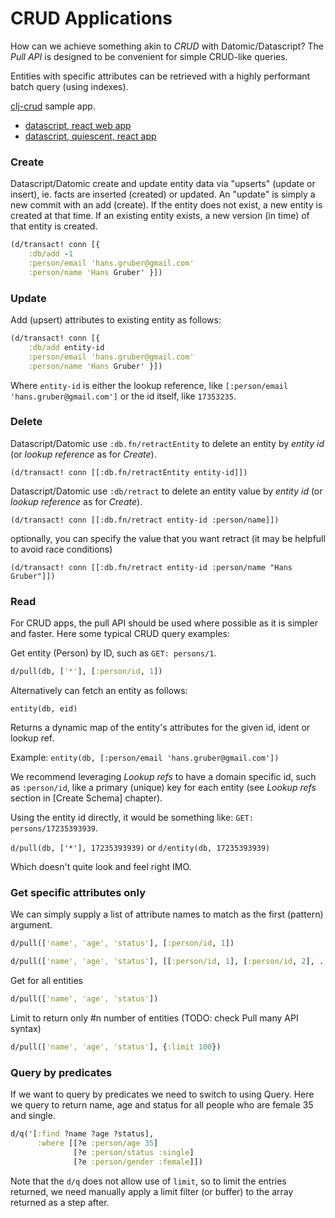 # CRUD Applications

How can we achieve something akin to *CRUD* with Datomic/Datascript?
The *Pull API* is designed to be convenient for simple CRUD-like queries.

Entities with specific attributes can be retrieved with a highly performant batch query (using indexes).

[clj-crud](https://github.com/thegeez/clj-crud) sample app.

- [datascript, react web app](http://thegeez.net/2014/04/30/datascript_clojure_web_app.html)
- [datascript, quiescent, react app](http://thegeez.net/2014/05/01/datascript_quiescent_standalone.html)

### Create

Datascript/Datomic create and update entity data via "upserts" (update or insert), ie. facts are inserted (created) or updated. An "update" is simply a new commit with an add (create). If the entity does not exist, a new entity is created at that time. If an existing entity exists, a new version (in time) of that entity is created.

```clj
(d/transact! conn [{
    :db/add -1
    :person/email 'hans.gruber@gmail.com'
    :person/name 'Hans Gruber' }])
```

### Update

Add (upsert) attributes to existing entity as follows:

```clj
(d/transact! conn [{
    :db/add entity-id
    :person/email 'hans.gruber@gmail.com'
    :person/name 'Hans Gruber' }])
```

Where `entity-id` is either the lookup reference, like `[:person/email 'hans.gruber@gmail.com']` or the id itself, like `17353235`.

### Delete

Datascript/Datomic use `:db.fn/retractEntity` to delete an entity by *entity id* (or *lookup reference* as for *Create*).

`(d/transact! conn [[:db.fn/retractEntity entity-id]])`

Datascript/Datomic use `:db/retract` to delete an entity value by *entity id* (or *lookup reference* as for *Create*).

`(d/transact! conn [[:db.fn/retract entity-id :person/name]])`

optionally, you can specify the value that you want retract (it may be helpfull to avoid race conditions)

`(d/transact! conn [[:db.fn/retract entity-id :person/name "Hans Gruber"]])`

### Read

For CRUD apps, the pull API should be used where possible as it is simpler and faster. Here some typical CRUD query examples:

Get entity (Person) by ID, such as `GET: persons/1`.

```clj
d/pull(db, ['*'], [:person/id, 1])
```

Alternatively can fetch an entity as follows:

`entity(db, eid)`

Returns a dynamic map of the entity's attributes for the given id, ident or lookup ref.

Example: `entity(db, [:person/email 'hans.gruber@gmail.com'])`

We recommend leveraging *Lookup refs* to have a domain specific id, such as `:person/id`, like a primary (unique) key for each entity (see *Lookup refs* section in [Create Schema] chapter).

Using the entity id directly, it would be something like: `GET: persons/17235393939`.

`d/pull(db, ['*'], 17235393939)` or `d/entity(db, 17235393939)`

Which doesn't quite look and feel right IMO.

### Get specific attributes only

We can simply supply a list of attribute names to match as the first (pattern) argument.

```clj
d/pull(['name', 'age', 'status'], [:person/id, 1])
```

```clj
d/pull(['name', 'age', 'status'], [[:person/id, 1], [:person/id, 2], ...])
```

Get for all entities

```clj
d/pull(['name', 'age', 'status'])
```

Limit to return only #n number of entities (TODO: check Pull many API syntax)

```clj
d/pull(['name', 'age', 'status'], {:limit 100})
```

### Query by predicates

If we want to query by predicates we need to switch to using Query.
Here we query to return name, age and status for all people who are
female 35 and single.

```clj
d/q('[:find ?name ?age ?status],
      :where [[?e :person/age 35]
              [?e :person/status :single]
              [?e :person/gender :female]])
```

Note that the `d/q` does not allow use of `limit`, so to limit the entries returned, we need manually apply a limit filter (or buffer) to the array returned as a step after.

